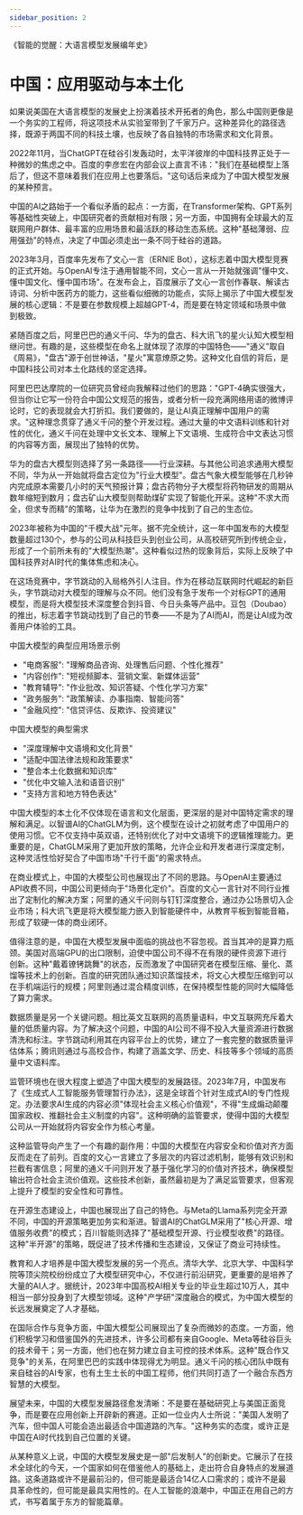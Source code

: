 ```yaml
---
sidebar_position: 2
---
```


《智能的觉醒：大语言模型发展编年史》

# 中国：应用驱动与本土化

如果说美国在大语言模型的发展史上扮演着技术开拓者的角色，那么中国则更像是一个务实的工程师，将这项技术从实验室带到了千家万户。这种差异化的路径选择，既源于两国不同的科技土壤，也反映了各自独特的市场需求和文化背景。

2022年11月，当ChatGPT在硅谷引发轰动时，太平洋彼岸的中国科技界正处于一种微妙的焦虑之中。百度的李彦宏在内部会议上直言不讳："我们在基础模型上落后了，但这不意味着我们在应用上也要落后。"这句话后来成为了中国大模型发展的某种预言。

中国的AI之路始于一个看似矛盾的起点：一方面，在Transformer架构、GPT系列等基础性突破上，中国研究者的贡献相对有限；另一方面，中国拥有全球最大的互联网用户群体、最丰富的应用场景和最活跃的移动生态系统。这种"基础薄弱、应用强劲"的特点，决定了中国必须走出一条不同于硅谷的道路。

2023年3月，百度率先发布了文心一言（ERNIE Bot），这标志着中国大模型竞赛的正式开始。与OpenAI专注于通用智能不同，文心一言从一开始就强调"懂中文、懂中国文化、懂中国市场"。在发布会上，百度展示了文心一言创作春联、解读古诗词、分析中医药方的能力，这些看似细微的功能点，实际上揭示了中国大模型发展的核心逻辑：不是要在参数规模上超越GPT-4，而是要在特定领域和场景中做到极致。

紧随百度之后，阿里巴巴的通义千问、华为的盘古、科大讯飞的星火认知大模型相继问世。有趣的是，这些模型在命名上就体现了浓厚的中国特色——"通义"取自《周易》，"盘古"源于创世神话，"星火"寓意燎原之势。这种文化自信的背后，是中国科技公司对本土化路线的坚定选择。

阿里巴巴达摩院的一位研究员曾经向我解释过他们的思路："GPT-4确实很强大，但当你让它写一份符合中国公文规范的报告，或者分析一段充满网络用语的微博评论时，它的表现就会大打折扣。我们要做的，是让AI真正理解中国用户的需求。"这种理念贯穿了通义千问的整个开发过程。通过大量的中文语料训练和针对性的优化，通义千问在处理中文长文本、理解上下文语境、生成符合中文表达习惯的内容等方面，展现出了独特的优势。

华为的盘古大模型则选择了另一条路径——行业深耕。与其他公司追求通用大模型不同，华为从一开始就将盘古定位为"行业大模型"。盘古气象大模型能够在几秒钟内完成原本需要几小时的天气预报计算；盘古药物分子大模型将药物研发的周期从数年缩短到数月；盘古矿山大模型则帮助煤矿实现了智能化开采。这种"不求大而全，但求专而精"的策略，让华为在激烈的竞争中找到了自己的生态位。

2023年被称为中国的"千模大战"元年。据不完全统计，这一年中国发布的大模型数量超过130个，参与的公司从科技巨头到创业公司，从高校研究所到传统企业，形成了一个前所未有的"大模型热潮"。这种看似过热的现象背后，实际上反映了中国科技界对AI时代的集体焦虑和决心。

在这场竞赛中，字节跳动的入局格外引人注目。作为在移动互联网时代崛起的新巨头，字节跳动对大模型的理解与众不同。他们没有急于发布一个对标GPT的通用模型，而是将大模型技术深度整合到抖音、今日头条等产品中。豆包（Doubao）的推出，标志着字节跳动找到了自己的节奏——不是为了AI而AI，而是让AI成为改善用户体验的工具。

中国大模型的典型应用场景示例
* "电商客服": "理解商品咨询、处理售后问题、个性化推荐"
* "内容创作": "短视频脚本、营销文案、新媒体运营"
* "教育辅导": "作业批改、知识答疑、个性化学习方案"
* "政务服务": "政策解读、办事指南、智能问答"
* "金融风控": "信贷评估、反欺诈、投资建议"

中国大模型的典型需求
* "深度理解中文语境和文化背景"
* "适配中国法律法规和政策要求"
* "整合本土化数据和知识库"
* "优化中文输入法和语音识别"
* "支持方言和地方特色表达"


中国大模型的本土化不仅体现在语言和文化层面，更深层的是对中国特定需求的理解和满足。以智谱AI的ChatGLM为例，这个模型在设计之初就考虑了中国用户的使用习惯。它不仅支持中英双语，还特别优化了对中文语境下的逻辑推理能力。更重要的是，ChatGLM采用了更加开放的策略，允许企业和开发者进行深度定制，这种灵活性恰好契合了中国市场"千行千面"的需求特点。

在商业模式上，中国的大模型公司也展现出了不同的思路。与OpenAI主要通过API收费不同，中国公司更倾向于"场景化定价"。百度的文心一言针对不同行业推出了定制化的解决方案；阿里的通义千问则与钉钉深度整合，通过办公场景切入企业市场；科大讯飞更是将大模型能力嵌入到智能硬件中，从教育平板到智能音箱，形成了软硬一体的商业闭环。

值得注意的是，中国在大模型发展中面临的挑战也不容忽视。首当其冲的是算力瓶颈。美国对高端GPU的出口限制，迫使中国公司不得不在有限的硬件资源下进行创新。这种"戴着镣铐跳舞"的状态，反而激发了中国研究者在模型压缩、量化、蒸馏等技术上的创新。百度的研究团队通过知识蒸馏技术，将文心大模型压缩到可以在手机端运行的规模；阿里则通过混合精度训练，在保持模型性能的同时大幅降低了算力需求。

数据质量是另一个关键问题。相比英文互联网的高质量语料，中文互联网充斥着大量的低质量内容。为了解决这个问题，中国的AI公司不得不投入大量资源进行数据清洗和标注。字节跳动利用其在内容平台上的优势，建立了一套完整的数据质量评估体系；腾讯则通过与高校合作，构建了涵盖文学、历史、科技等多个领域的高质量中文语料库。

监管环境也在很大程度上塑造了中国大模型的发展路径。2023年7月，中国发布了《生成式人工智能服务管理暂行办法》，这是全球首个针对生成式AI的专门性规定。办法要求AI生成的内容必须"体现社会主义核心价值观"，不得"生成煽动颠覆国家政权、推翻社会主义制度的内容"。这种明确的监管要求，使得中国的大模型公司从一开始就将内容安全作为核心考量。

这种监管导向产生了一个有趣的副作用：中国的大模型在内容安全和价值对齐方面反而走在了前列。百度的文心一言建立了多层次的内容过滤机制，能够有效识别和拦截有害信息；阿里的通义千问则开发了基于强化学习的价值对齐技术，确保模型输出符合社会主流价值观。这些技术创新，虽然最初是为了满足监管要求，但客观上提升了模型的安全性和可靠性。

在开源生态建设上，中国也展现出了自己的特色。与Meta的Llama系列完全开源不同，中国的开源策略更加务实和渐进。智谱AI的ChatGLM采用了"核心开源、增值服务收费"的模式；百川智能则选择了"基础模型开源、行业模型收费"的路径。这种"半开源"的策略，既促进了技术传播和生态建设，又保证了商业可持续性。

教育和人才培养是中国大模型发展的另一个亮点。清华大学、北京大学、中国科学院等顶尖院校纷纷成立了大模型研究中心，不仅进行前沿研究，更重要的是培养了大量的AI人才。据统计，2023年中国高校AI相关专业的毕业生超过10万人，其中相当一部分投身到了大模型领域。这种"产学研"深度融合的模式，为中国大模型的长远发展奠定了人才基础。

在国际合作与竞争方面，中国大模型公司展现出了复杂而微妙的态度。一方面，他们积极学习和借鉴国外的先进技术，许多公司都有来自Google、Meta等硅谷巨头的技术骨干；另一方面，他们也在努力建立自主可控的技术体系。这种"既合作又竞争"的关系，在阿里巴巴的实践中体现得尤为明显。通义千问的核心团队中既有来自硅谷的AI专家，也有土生土长的中国工程师，他们共同打造了一个融合东西方智慧的大模型。

展望未来，中国的大模型发展路径愈发清晰：不是要在基础研究上与美国正面竞争，而是要在应用创新上开辟新的赛道。正如一位业内人士所说："美国人发明了汽车，但中国人可能会造出最适合中国道路的汽车。"这种务实的态度，或许正是中国在AI时代找到自己位置的关键。

从某种意义上说，中国的大模型发展史是一部"后发制人"的创新史。它展示了在技术全球化的今天，一个国家如何在借鉴他人的基础上，走出符合自身特点的发展道路。这条道路或许不是最前沿的，但可能是最适合14亿人口需求的；或许不是最具革命性的，但可能是最具实用性的。在人工智能的浪潮中，中国正在用自己的方式，书写着属于东方的智能篇章。